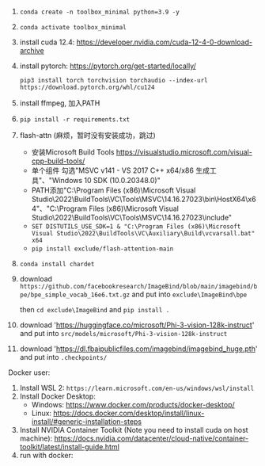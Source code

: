 1. `conda create -n toolbox_minimal python=3.9 -y`
2. `conda activate toolbox_minimal`
2. install cuda 12.4: https://developer.nvidia.com/cuda-12-4-0-download-archive
3. install pytorch: https://pytorch.org/get-started/locally/

   `pip3 install torch torchvision torchaudio --index-url https://download.pytorch.org/whl/cu124`
4. install ffmpeg, 加入PATH
4. `pip install -r requirements.txt`
5. flash-attn (麻烦，暂时没有安装成功，跳过)
    - 安装Microsoft Build Tools  https://visualstudio.microsoft.com/visual-cpp-build-tools/
    - 单个组件 勾选"MSVC v141 - VS 2017 C++ x64/x86 生成工具"、"Windows 10 SDK (10.0.20348.0)"
    - PATH添加"C:\Program Files (x86)\Microsoft Visual Studio\2022\BuildTools\VC\Tools\MSVC\14.16.27023\bin\HostX64\x64"、"C:\Program Files (x86)\Microsoft Visual Studio\2022\BuildTools\VC\Tools\MSVC\14.16.27023\include"
    - `SET DISTUTILS_USE_SDK=1 & "C:\Program Files (x86)\Microsoft Visual Studio\2022\BuildTools\VC\Auxiliary\Build\vcvarsall.bat" x64`
    - `pip install exclude/flash-attention-main`
6. `conda install chardet`
7. download `https://github.com/facebookresearch/ImageBind/blob/main/imagebind/bpe/bpe_simple_vocab_16e6.txt.gz` and put into `exclude\ImageBind\bpe`

   then `cd exclude\ImageBind` and `pip install .`
8. download 'https://huggingface.co/microsoft/Phi-3-vision-128k-instruct' and put into `src/models/microsoft/Phi-3-vision-128k-instruct`
9. download 'https://dl.fbaipublicfiles.com/imagebind/imagebind_huge.pth' and put into `.checkpoints/`

Docker user:
1. Install WSL 2: `https://learn.microsoft.com/en-us/windows/wsl/install`
2. Install Docker Desktop:
   - Windows: https://www.docker.com/products/docker-desktop/
   - Linux: https://docs.docker.com/desktop/install/linux-install/#generic-installation-steps
3. Install NVIDIA Container Toolkit (Note you need to install cuda on host machine): https://docs.nvidia.com/datacenter/cloud-native/container-toolkit/latest/install-guide.html
4. run with docker: 